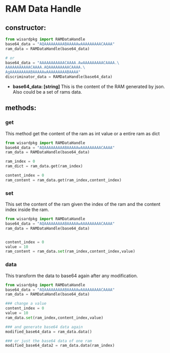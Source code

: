 # RAM Data Handle
## constructor:
```python
from wisardpkg import RAMDataHandle
base64_data = "AQAAAAAAAAABAAAAAwAAAAAAAAACAAAA"
ram_data = RAMDataHandle(base64_data)

# or
base64_data = "AAAAAAAAAAACAAAA.AwAAAAAAAAACAAAA.\
AAAAAAAAAAACAAAA.AQAAAAAAAAACAAAA.\
AgAAAAAAAAABAAAAAwAAAAAAAAABAAAA"
discriminator_data = RAMDataHandle(base64_data)
```
- **base64_data: [string]** This is the content of the RAM generated by json. Also could be a set of rams data.

## methods:

### get
This method get the content of the ram as int value or a entire ram as dict
```python
from wisardpkg import RAMDataHandle
base64_data = "AQAAAAAAAAABAAAAAwAAAAAAAAACAAAA"
ram_data = RAMDataHandle(base64_data)

ram_index = 0
ram_dict = ram_data.get(ram_index)

content_index = 0
ram_content = ram_data.get(ram_index,content_index)
```


### set
This set the content of the ram given the index of the ram and the content index inside the ram.
```python
from wisardpkg import RAMDataHandle
base64_data = "AQAAAAAAAAABAAAAAwAAAAAAAAACAAAA"
ram_data = RAMDataHandle(base64_data)


content_index = 0
value = 10
ram_content = ram_data.set(ram_index,content_index,value)
```

### data
This transform the data to base64 again after any modification.
```python
from wisardpkg import RAMDataHandle
base64_data = "AQAAAAAAAAABAAAAAwAAAAAAAAACAAAA"
ram_data = RAMDataHandle(base64_data)

### change a value
content_index = 0
value = 10
ram_data.set(ram_index,content_index,value)

### and generate base64 data again
modified_base64_data = ram_data.data()

### or just the base64 data of one ram
modified_base64_data2 = ram_data.data(ram_index)
```
